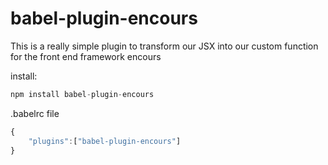# babel-plugin-encours

This is a really simple plugin to transform our JSX into our custom function for the front end framework encours

install:

```js
npm install babel-plugin-encours
```

.babelrc file

```js
{
    "plugins":["babel-plugin-encours"]
}
```

